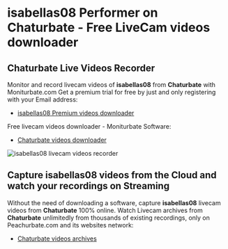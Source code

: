 # isabellas08 Performer on Chaturbate - Free LiveCam videos downloader

## Chaturbate Live Videos Recorder

Monitor and record livecam videos of **isabellas08** from **Chaturbate** with Moniturbate.com
Get a premium trial for free by just and only registering with your Email address:
* [isabellas08 Premium videos downloader](https://moniturbate.com/request-demo-licence-key.html)

Free livecam videos downloader - Moniturbate Software:
* [Chaturbate videos downloader](https://moniturbate.com/moniturbate-download-software.html)

![isabellas08 livecam videos recorder](https://peachurnet.com/templates/moniturbate-software.png)


## Capture isabellas08 videos from the Cloud and watch your recordings on Streaming

Without the need of downloading a software, capture **isabellas08** livecam videos from **Chaturbate** 100% online.
Watch Livecam archives from **Chaturbate** unlimitedly from thousands of existing recordings, only on Peachurbate.com and its websites network:
* [Chaturbate videos archives](https://peachurnet.com/)